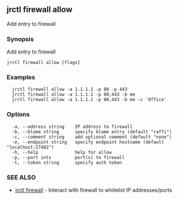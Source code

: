 ## jrctl firewall allow

Add entry to firewall

### Synopsis

Add entry to firewall

```
jrctl firewall allow [flags]
```

### Examples

```
  jrctl firewall allow -a 1.1.1.1 -p 80 -p 443
  jrctl firewall allow -a 1.1.1.1 -p 80,443 -b me
  jrctl firewall allow -a 1.1.1.1 -p 80,443 -b me -c 'Office'
```

### Options

```
  -a, --address string    IP address to firewall
  -b, --blame string      specify blame entry (default "raffi")
  -c, --comment string    add optional comment (default "none")
  -e, --endpoint string   specify endpoint hostname (default "localhost:27482")
  -h, --help              help for allow
  -p, --port ints         port(s) to firewall
  -t, --token string      specify auth token
```

### SEE ALSO

* [jrctl firewall](jrctl_firewall.md)	 - Interact with firewall to whitelist IP addresses/ports

